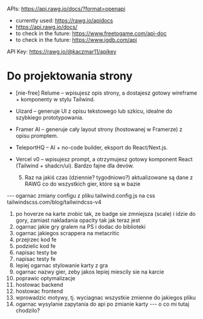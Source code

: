 APIs:
https://api.rawg.io/docs/?format=openapi

- currently used: https://rawg.io/apidocs
- https://api.rawg.io/docs/
- to check in the future: https://www.freetogame.com/api-doc
- to check in the future: https://www.igdb.com/api

API Key:
https://rawg.io/@kaczmar11/apikey

# Do projektowania strony

- [nie-free] Relume – wpisujesz opis strony, a dostajesz gotowy wireframe + komponenty w stylu Tailwind.

- Uizard – generuje UI z opisu tekstowego lub szkicu, idealne do szybkiego prototypowania.
- Framer AI – generuje cały layout strony (hostowanej w Framerze) z opisu promptem.
- TeleportHQ – AI + no-code builder, eksport do React/Next.js.
- Vercel v0 – wpisujesz prompt, a otrzymujesz gotowy komponent React (Tailwind + shadcn/ui). Bardzo fajne dla devów.

  5. Raz na jakiś czas (dziennie? tygodniowo?) aktualizowane są dane z RAWG co do wszystkich gier, które są w bazie

--- ogarnac zmiany configu z pliku tailwind.config.js na css
tailwindscss.com/blog/tailwindcss-v4

1. po hoverze na karte zrobic tak, ze badge sie zmniejsza (scale) i idzie do gory, zamiast nakladania opacity tak jak teraz jest
2. ogarnac jakie gry gralem na PS i dodac do biblioteki
3. ogarnac jakiegos scrappera na metacritic
4. przejrzec kod fe
5. podzielic kod fe
6. napisac testy be
7. napisac testy fe
8. lepiej ogarnac stylowanie karty z gra
9. ogarnac nazwy gier, zeby jakos lepiej miescily sie na karcie
10. poprawic optymalizacje
11. hostowac backend
12. hostowac frontend
13. wprowadzic motywy, tj. wyciagnac wszystkie zmienne do jakiegos pliku
14. ogarnac wysylanie zapytania do api po zmianie karty --- o co mi tutaj chodzilo?
